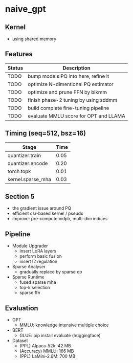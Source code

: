 # naive_gpt

## Kernel
+ using shared memory


## Features
| Status | Description                           |
| ------ | ------------------------------------- |
| TODO   | bump models.PQ into here, refine it   |
| TODO   | optimize N-dimentional PQ estimator   |
| TODO   | optimize and prune FFN by blkmm       |
| TODO   | finish phase-2 tuning by using sddmm  |
| TODO   | build complete fine-tuning pipeline   |
| TODO   | evaluate MMLU score for OPT and LLAMA |


## Timing (seq=512, bsz=16)
| Stage             | Time |
| ----------------- | ---- |
| quantizer.train   | 0.05 |
| quantizer.encode  | 0.20 |
| torch.topk        | 0.01 |
| kernel.sparse_mha | 0.03 |


## Section 5
+ the gradient issue around PQ
+ efficient csr-based kernel / pseudo
+ improve: pre-compute indptr, multi-dim indices


## Pipeline
+ Module Upgrader
  + insert LoRA layers
  + perform basic fusion
  + insert l2 regulation
+ Sparse Analyser
  + gradually replace by sparse op
+ Sparse Runtime
  + fused sparse mha
  + top-k selection
  + sparse ffn


## Evaluation
+ GPT
  + MMLU: knowledge intensive multiple choice
+ BERT
  + GLUE: pip install evaluate (huggingface)
+ Dataset
  + (PPL) Alpaca-52k: 42 MB
  + (Accuracy) MMLU: 166 MB
  + (PPL) LaMini-2.6M: 700 MB
